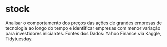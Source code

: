 # stock
Analisar o comportamento dos preços das ações de grandes empresas de tecnologia ao longo do tempo e identificar empresas com menor variação para investidores iniciantes. Fontes dos Dados: Yahoo Finance via Kaggle, Tidytuesday.

